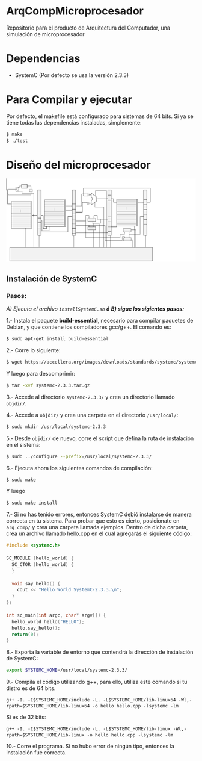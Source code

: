 # ArqCompMicroprocesador
Repositorio para el producto de Arquitectura del Computador, una simulación de microprocesador

# Dependencias

* SystemC (Por defecto se usa la versión 2.3.3)

# Para Compilar y ejecutar

Por defecto, el makefile está configurado para sistemas de 64 bits.
Si ya se tiene todas las dependencias instaladas, simplemente:

```sh
$ make
$ ./test
```


# Diseño del microprocesador

![Esquema Microproc](https://github.com/JAAG4/ArqCompMicroprocesador/blob/master/EsquemaMicroprocesador.svg)

## Instalación de SystemC

### Pasos:

 _A) Ejecuta el archivo `installSystemC.sh`_
 _**ó**
 **B) sigue los sigientes pasos:**_

1.- Instala el paquete **build-essential**, necesario para compilar paquetes de Debian, y que contiene los compiladores gcc/g++. El comando es:

```sh
$ sudo apt-get install build-essential
```

2.- Corre lo siguiente:

```sh
$ wget https://accellera.org/images/downloads/standards/systemc/systemc-2.3.3.tar.gz
```
Y luego para descomprimir:
```sh
$ tar -xvf systemc-2.3.3.tar.gz
```

3.- Accede al directorio `systemc-2.3.3/` y crea un directorio llamado `objdir/`.

4.- Accede a `objdir/` y crea una carpeta en el directorio `/usr/local/`:

```sh
$ sudo mkdir /usr/local/systemc-2.3.3
```

5.- Desde `objdir/` de nuevo, corre el script que defina la ruta de instalación en el sistema:

```sh
$ sudo ../configure --prefix=/usr/local/systemc-2.3.3/
```

6.- Ejecuta ahora los siguientes comandos de compilación:

```sh
$ sudo make
```
 Y luego
```sh
$ sudo make install

```

7.- Si no has tenido errores, entonces SystemC debió instalarse de manera correcta en tu sistema. Para probar que esto es cierto, posicionate en `arq_comp/` y crea una carpeta llamada ejemplos. Dentro de dicha carpeta, crea un archivo llamado hello.cpp en el cual agregarás el siguiente código:

```c++
#include <systemc.h>

SC_MODULE (hello_world) {
  SC_CTOR (hello_world) {
  }

  void say_hello() {
    cout << "Hello World SystemC-2.3.3.\n";
  }
};

int sc_main(int argc, char* argv[]) {
  hello_world hello("HELLO");
  hello.say_hello();
  return(0);
}
```

8.- Exporta la variable de entorno que contendrá la dirección de instalación de SystemC:

```sh
export SYSTEMC_HOME=/usr/local/systemc-2.3.3/
```

9.- Compila el código utilizando g++, para ello, utiliza este comando si tu distro es de 64 bits.

```
g++ -I. -I$SYSTEMC_HOME/include -L. -L$SYSTEMC_HOME/lib-linux64 -Wl,-rpath=$SYSTEMC_HOME/lib-linux64 -o hello hello.cpp -lsystemc -lm
```

Si es de 32 bits:

```
g++ -I. -I$SYSTEMC_HOME/include -L. -L$SYSTEMC_HOME/lib-linux -Wl,-rpath=$SYSTEMC_HOME/lib-linux -o hello hello.cpp -lsystemc -lm
```

10.- Corre el programa. Si no hubo error de ningún tipo, entonces la instalación fue correcta.
